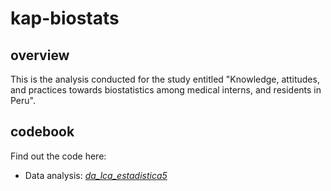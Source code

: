 # kap-biostats
## overview
This is the analysis conducted for the study entitled "Knowledge, attitudes, and practices towards biostatistics among medical interns, and residents in Peru".

## codebook
Find out the code here:
- Data analysis: [_da_lca_estadistica5_](https://github.com/culquichicon/Scientific_writing/blob/master/da_writing%20and%20publication_v1.do)

